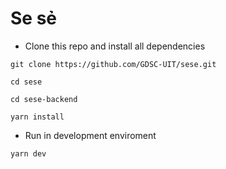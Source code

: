 # Se sẻ

- Clone this repo and install all dependencies

```shell
git clone https://github.com/GDSC-UIT/sese.git

cd sese
 
cd sese-backend

yarn install
```

- Run in development enviroment

```shell
yarn dev
```
